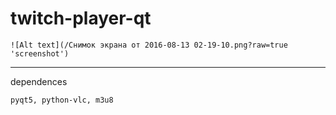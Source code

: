 # twitch-player-qt
```
![Alt text](/Снимок экрана от 2016-08-13 02-19-10.png?raw=true 'screenshot')
```
____
dependences

```
pyqt5, python-vlc, m3u8
```

